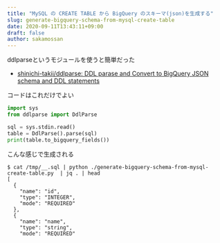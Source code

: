 ```yaml
---
title: "MySQL の CREATE TABLE から BigQuery のスキーマ(json)を生成する"
slug: generate-bigquery-schema-from-mysql-create-table
date: 2020-09-11T13:43:11+09:00
draft: false
author: sakamossan
---
```


ddlparseというモジュールを使うと簡単だった

- [shinichi-takii/ddlparse: DDL parase and Convert to BigQuery JSON schema and DDL statements](https://github.com/shinichi-takii/ddlparse)

コードはこれだけでよい

```python
import sys
from ddlparse import DdlParse

sql = sys.stdin.read()
table = DdlParse().parse(sql)
print(table.to_bigquery_fields())
```

こんな感じで生成される

```console
$ cat /tmp/__.sql | python ./generate-bigquery-schema-from-mysql-create-table.py  | jq . | head
[
  {
    "name": "id",
    "type": "INTEGER",
    "mode": "REQUIRED"
  },
  {
    "name": "name",
    "type": "string",
    "mode": "REQUIRED"
```
